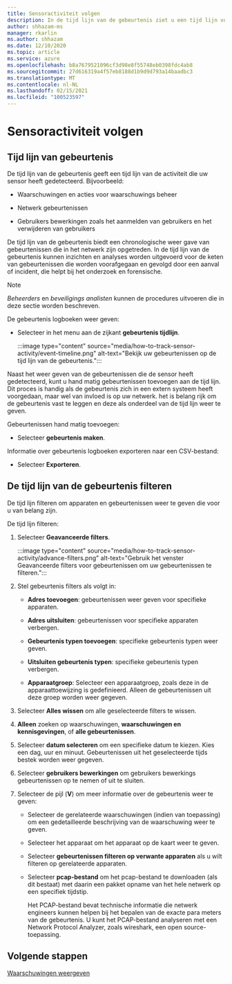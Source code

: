 ```yaml
---
title: Sensoractiviteit volgen
description: In de tijd lijn van de gebeurtenis ziet u een tijd lijn voor activiteiten die zijn gedetecteerd op uw netwerk, waaronder waarschuwingen en waarschuwings beheer acties, netwerk gebeurtenissen en gebruikers bewerkingen, zoals het aanmelden van gebruikers en het verwijderen van gebruikers.
author: shhazam-ms
manager: rkarlin
ms.author: shhazam
ms.date: 12/10/2020
ms.topic: article
ms.service: azure
ms.openlocfilehash: b8a7679521096cf3d98e8f55748eb0398fdc4ab8
ms.sourcegitcommit: 27d616319a4f57eb8188d1b9d9d793a14baadbc3
ms.translationtype: MT
ms.contentlocale: nl-NL
ms.lasthandoff: 02/15/2021
ms.locfileid: "100523597"
---
```

# <a name="track-sensor-activity"></a>Sensoractiviteit volgen

## <a name="event-timeline"></a>Tijd lijn van gebeurtenis

De tijd lijn van de gebeurtenis geeft een tijd lijn van de activiteit die uw sensor heeft gedetecteerd. Bijvoorbeeld:

  - Waarschuwingen en acties voor waarschuwings beheer

  - Netwerk gebeurtenissen

  - Gebruikers bewerkingen zoals het aanmelden van gebruikers en het verwijderen van gebruikers

De tijd lijn van de gebeurtenis biedt een chronologische weer gave van gebeurtenissen die in het netwerk zijn opgetreden. In de tijd lijn van de gebeurtenis kunnen inzichten en analyses worden uitgevoerd voor de keten van gebeurtenissen die worden voorafgegaan en gevolgd door een aanval of incident, die helpt bij het onderzoek en forensische.

> [!NOTE]
> *Beheerders* en *beveiligings analisten* kunnen de procedures uitvoeren die in deze sectie worden beschreven.

De gebeurtenis logboeken weer geven:

- Selecteer in het menu aan de zijkant **gebeurtenis tijdlijn**.

   :::image type="content" source="media/how-to-track-sensor-activity/event-timeline.png" alt-text="Bekijk uw gebeurtenissen op de tijd lijn van de gebeurtenis.":::

Naast het weer geven van de gebeurtenissen die de sensor heeft gedetecteerd, kunt u hand matig gebeurtenissen toevoegen aan de tijd lijn. Dit proces is handig als de gebeurtenis zich in een extern systeem heeft voorgedaan, maar wel van invloed is op uw netwerk. het is belang rijk om de gebeurtenis vast te leggen en deze als onderdeel van de tijd lijn weer te geven.

Gebeurtenissen hand matig toevoegen:

- Selecteer **gebeurtenis maken**.

Informatie over gebeurtenis logboeken exporteren naar een CSV-bestand:

- Selecteer **Exporteren**.

## <a name="filter-the-event-timeline"></a>De tijd lijn van de gebeurtenis filteren

De tijd lijn filteren om apparaten en gebeurtenissen weer te geven die voor u van belang zijn.

De tijd lijn filteren:

1. Selecteer **Geavanceerde filters**.

   :::image type="content" source="media/how-to-track-sensor-activity/advance-filters.png" alt-text="Gebruik het venster Geavanceerde filters voor gebeurtenissen om uw gebeurtenissen te filteren.":::

2. Stel gebeurtenis filters als volgt in:

   - **Adres toevoegen**: gebeurtenissen weer geven voor specifieke apparaten.

   - **Adres uitsluiten**: gebeurtenissen voor specifieke apparaten verbergen.

   - **Gebeurtenis typen toevoegen**: specifieke gebeurtenis typen weer geven.

   - **Uitsluiten gebeurtenis typen**: specifieke gebeurtenis typen verbergen.

   - **Apparaatgroep**: Selecteer een apparaatgroep, zoals deze in de apparaattoewijzing is gedefinieerd. Alleen de gebeurtenissen uit deze groep worden weer gegeven.

3. Selecteer **Alles wissen** om alle geselecteerde filters te wissen.

4. **Alleen** zoeken op waarschuwingen, **waarschuwingen en kennisgevingen**, of **alle gebeurtenissen**.

5. Selecteer **datum selecteren** om een specifieke datum te kiezen. Kies een dag, uur en minuut. Gebeurtenissen uit het geselecteerde tijds bestek worden weer gegeven.

6.  Selecteer **gebruikers bewerkingen** om gebruikers bewerkings gebeurtenissen op te nemen of uit te sluiten.

7.  Selecteer de pijl (**V**) om meer informatie over de gebeurtenis weer te geven:

    - Selecteer de gerelateerde waarschuwingen (indien van toepassing) om een gedetailleerde beschrijving van de waarschuwing weer te geven.

    - Selecteer het apparaat om het apparaat op de kaart weer te geven.

    - Selecteer **gebeurtenissen filteren op verwante apparaten** als u wilt filteren op gerelateerde apparaten.

    - Selecteer **pcap-bestand** om het pcap-bestand te downloaden (als dit bestaat) met daarin een pakket opname van het hele netwerk op een specifiek tijdstip. 
    
      Het PCAP-bestand bevat technische informatie die netwerk engineers kunnen helpen bij het bepalen van de exacte para meters van de gebeurtenis. U kunt het PCAP-bestand analyseren met een Network Protocol Analyzer, zoals wireshark, een open source-toepassing.

## <a name="next-steps"></a>Volgende stappen

[Waarschuwingen weergeven](how-to-view-alerts.md)

